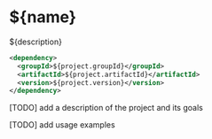 # ${name}

${description}

```xml
<dependency>
  <groupId>${project.groupId}</groupId>
  <artifactId>${project.artifactId}</artifactId>
  <version>${project.version}</version>
</dependency>
```


[TODO] add a description of the project and its goals



[TODO] add usage examples
